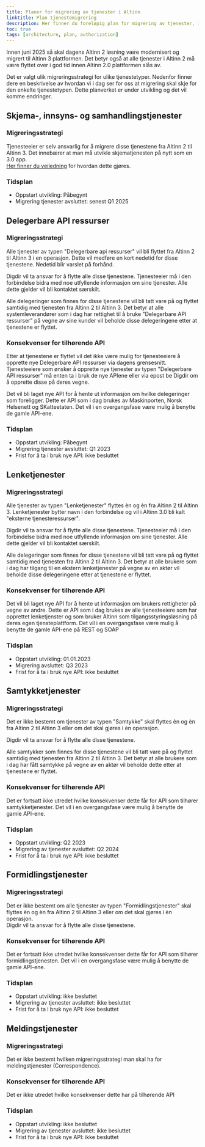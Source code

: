 ```yaml
---
title: Planer for migrering av tjenester i Altinn
linktitle: Plan tjenestemigrering
description: Her finner du foreløpig plan for migrering av tjenester, i hvilken rekkefølge dette skal skje og når de enkelte tjenestene skal være flyttet fra Altinn 2 til Altinn 3. 
toc: true
tags: [architecture, plan, authorization]
---
```


Innen juni 2025 så skal dagens Altinn 2 løsning være modernisert og migrert til Altinn 3 plattformen. 
Det betyr også at alle tjenester i Altinn 2 må være flyttet over i god tid innen Altinn 2.0 plattformen slås av. 

Det er valgt ulik migreringsstrategi for ulike tjenestetyper. Nedenfor finner dere en beskrivelse av hvordan vi i dag ser for oss at migrering skal skje for den enkelte tjenestetypen. 
Dette planverket er under utvikling og det vil komme endringer. 

## Skjema-, innsyns- og samhandlingstjenester
### Migreringsstrategi
Tjenesteeier er selv ansvarlig for å migrere disse tjenestene fra Altinn 2 til Altinn 3. Det innebærer at man må utvikle skjematjenesten på nytt som en 3.0 app.  
[Her finner du veiledning](/app/) for hvordan dette gjøres. 

### Tidsplan
- Oppstart utvikling: Påbegynt
- Migrering tjenester avsluttet: senest Q1 2025
  

## Delegerbare API ressurser
### Migreringsstrategi 
Alle tjenester av typen "Delegerbare api ressurser" vil bli flyttet fra Altinn 2 til Altinn 3 i en operasjon. 
Dette vil medføre en kort nedetid for disse tjenestene. Nedetid blir varslet på forhånd. 

Digdir vil ta ansvar for å flytte alle disse tjenestene. Tjenesteeier må i den forbindelse bidra med noe utfyllende informasjon om sine tjenester. Alle dette gjelder vil bli kontaktet særskilt.  

Alle delegeringer som finnes for disse tjenestene vil bli tatt vare på og flyttet samtidig med tjenesten fra Altinn 2 til Altinn 3. 
Det betyr at alle systemleverandører som i dag har rettighet til å bruke "Delegerbare API ressurser" på vegne av sine kunder vil beholde disse delegeringene etter at tjenestene er flyttet. 

### Konsekvenser for tilhørende API
Etter at tjenestene er flyttet vil det ikke være mulig for tjenesteeiere å opprette nye Delegerbare API ressurser via dagens grensesnitt. 
Tjenesteeiere som ønsker å opprette  nye tjenester av typen "Delegerbare API ressurser" må enten ta i bruk de nye APIene eller via epost be Digdir om å opprette disse på deres vegne. 

Det vil bli laget nye API for å hente ut informasjon om hvilke delegeringer som foreligger. Dette er API som i dag brukes av Maskinporten, Norsk Helsenett og SKatteetaten. 
Det vil i en overgangsfase være mulig å benytte de gamle API-ene. 

### Tidsplan
- Oppstart utvikling: Påbegynt
- Migrering tjenester avsluttet:  Q1 2023
- Frist for å ta i bruk nye API: ikke besluttet

## Lenketjenester
### Migreringsstrategi 
Alle tjenester av typen "Lenketjenester" flyttes èn og èn fra Altinn 2 til Altinn 3. Lenketjenester bytter navn i den forbindelse og vil i Altinn 3.0 bli kalt "eksterne tjenesteressurser".

Digdir vil ta ansvar for å flytte alle disse tjenestene. Tjenesteeier må i den forbindelse bidra med noe utfyllende informasjon om sine tjenester. Alle dette gjelder vil bli kontaktet særskilt.  

Alle delegeringer som finnes for disse tjenestene vil bli tatt vare på og flyttet samtidig med tjenesten fra Altinn 2 til Altinn 3. 
Det betyr at alle brukere som i dag har tilgang til en ekstern lenketjenester på vegne av en aktør vil beholde disse delegeringene etter at tjenestene er flyttet. 

### Konsekvenser for tilhørende API
Det vil bli laget nye API for å hente ut informasjon om brukers rettigheter på vegne av andre.
Dette er API som i dag brukes av alle tjenesteeiere som har opprettet lenketjenster og som bruker Altinn som tilgangsstyringsløsning på deres egen tjensteplattform. 
Det vil i en overgangsfase være mulig å benytte de gamle API-ene på REST og SOAP

### Tidsplan
- Oppstart utvikling: 01.01.2023
- Migrering avsluttet: Q3 2023
- Frist for å ta i bruk nye API: ikke besluttet

## Samtykketjenester
### Migreringsstrategi
Det er ikke bestemt om tjenester av typen "Samtykke" skal flyttes èn og èn fra Altinn 2 til Altinn 3 eller om det skal gjøres i èn operasjon.  

Digdir vil ta ansvar for å flytte alle disse tjenestene. 

Alle samtykker som finnes for disse tjenestene vil bli tatt vare på og flyttet samtidig med tjenesten fra Altinn 2 til Altinn 3. 
Det betyr at alle brukere som i dag har fått samtykke på vegne av en aktør vil beholde dette etter at tjenestene er flyttet. 

### Konsekvenser for tilhørende API
Det er fortsatt ikke utredet hvilke konsekvenser dette får for API som tilhører samtykketjenester. 
Det vil i en overgangsfase være mulig å benytte de gamle API-ene. 

### Tidsplan
- Oppstart utvikling: Q2 2023
- Migrering av tjenester avsluttet:  Q2 2024
- Frist for å ta i bruk nye API: ikke besluttet

## Formidlingstjenester
### Migreringsstrategi
Det er ikke bestemt om alle tjenester av typen "Formidlingstjenester" skal flyttes èn og èn fra Altinn 2 til Altinn 3 eller om det skal gjøres i èn operasjon.  
Digdir vil ta ansvar for å flytte alle disse tjenestene.  

### Konsekvenser for tilhørende API
Det er fortsatt ikke utredet hvilke konsekvenser dette får for API som tilhører formidlingstjenesten. 
Det vil i en overgangsfase være mulig å benytte de gamle API-ene. 

### Tidsplan
- Oppstart utvikling: ikke besluttet
- Migrering av tjenester avsluttet: ikke besluttet
- Frist for å ta i bruk nye API: ikke besluttet

## Meldingstjenester
### Migreringsstrategi
Det er ikke bestemt hvilken migreringsstrategi man skal ha for meldingstjenester (Correspondence). 

### Konsekvenser for tilhørende API
Det er ikke utredet hvilke konsekvenser dette har på tilhørende API

### Tidsplan
- Oppstart utvikling: ikke besluttet
- Migrering av tjenester avsluttet: ikke besluttet
- Frist for å ta i bruk nye API: ikke besluttet
